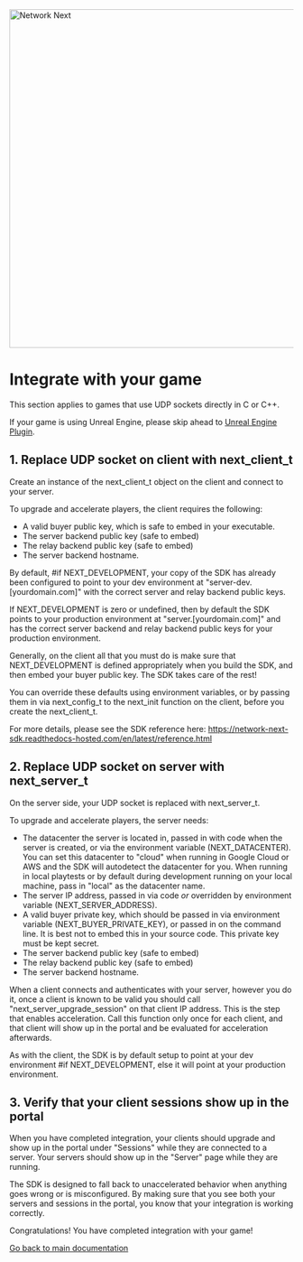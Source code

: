 <img src="https://static.wixstatic.com/media/799fd4_0512b6edaeea4017a35613b4c0e9fc0b~mv2.jpg/v1/fill/w_1200,h_140,al_c,q_80,usm_0.66_1.00_0.01/networknext_logo_colour_black_RGB_tightc.jpg" alt="Network Next" width="600"/>

<br>

# Integrate with your game

This section applies to games that use UDP sockets directly in C or C++. 

If your game is using Unreal Engine, please skip ahead to [Unreal Engine Plugin](unreal_engine_plugin.md).

## 1. Replace UDP socket on client with next_client_t

Create an instance of the next_client_t object on the client and connect to your server.

To upgrade and accelerate players, the client requires the following:

* A valid buyer public key, which is safe to embed in your executable.
* The server backend public key (safe to embed)
* The relay backend public key (safe to embed)
* The server backend hostname.

By default, #if NEXT_DEVELOPMENT, your copy of the SDK has already been configured to point to your dev environment at "server-dev.[yourdomain.com]" with the correct server and relay backend public keys.

If NEXT_DEVELOPMENT is zero or undefined, then by default the SDK points to your production environment at "server.[yourdomain.com]" and has the correct server backend and relay backend public keys for your production environment.

Generally, on the client all that you must do is make sure that NEXT_DEVELOPMENT is defined appropriately when you build the SDK, and then embed your buyer public key. The SDK takes care of the rest!

You can override these defaults using environment variables, or by passing them in via next_config_t to the next_init function on the client, before you create the next_client_t.

For more details, please see the SDK reference here: https://network-next-sdk.readthedocs-hosted.com/en/latest/reference.html

## 2. Replace UDP socket on server with next_server_t

On the server side, your UDP socket is replaced with next_server_t.

To upgrade and accelerate players, the server needs:

* The datacenter the server is located in, passed in with code when the server is created, or via the environment variable (NEXT_DATACENTER). You can set this datacenter to "cloud" when running in Google Cloud or AWS and the SDK will autodetect the datacenter for you. When running in local playtests or by default during development running on your local machine, pass in "local" as the datacenter name.
* The server IP address, passed in via code *or* overridden by environment variable (NEXT_SERVER_ADDRESS).
* A valid buyer private key, which should be passed in via environment variable (NEXT_BUYER_PRIVATE_KEY), or passed in on the command line. It is best not to embed this in your source code. This private key must be kept secret.
* The server backend public key (safe to embed)
* The relay backend public key (safe to embed)
* The server backend hostname.

When a client connects and authenticates with your server, however you do it, once a client is known to be valid you should call "next_server_upgrade_session" on that client IP address. This is the step that enables acceleration. Call this function only once for each client, and that client will show up in the portal and be evaluated for acceleration afterwards.

As with the client, the SDK is by default setup to point at your dev environment #if NEXT_DEVELOPMENT, else it will point at your production environment.

## 3. Verify that your client sessions show up in the portal

When you have completed integration, your clients should upgrade and show up in the portal under "Sessions" while they are connected to a server. Your servers should show up in the "Server" page while they are running.

The SDK is designed to fall back to unaccelerated behavior when anything goes wrong or is misconfigured. By making sure that you see both your servers and sessions in the portal, you know that your integration is working correctly.

Congratulations! You have completed integration with your game!

[Go back to main documentation](README.md)
